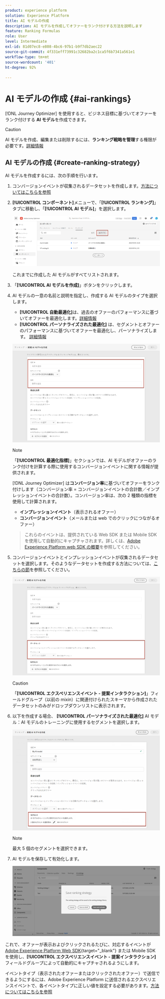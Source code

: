 ```yaml
---
product: experience platform
solution: Experience Platform
title: AI モデルの作成
description: AI モデルを作成してオファーをランク付けする方法を説明します
feature: Ranking Formulas
role: User
level: Intermediate
exl-id: 81d07ec8-e808-4bc6-97b1-b9f7db2aec22
source-git-commit: 4f331eff73991c32682ba2c1ca5f6b7341a561e1
workflow-type: tm+mt
source-wordcount: '401'
ht-degree: 92%

---
```


# AI モデルの作成 {#ai-rankings}

[!DNL Journey Optimizer] を使用すると、ビジネス目標に基づいてオファーをランク付けする **AI モデル**&#x200B;を作成できます。

>[!CAUTION]
>
>AI モデルを作成、編集または削除するには、**ランキング戦略を管理**&#x200B;する権限が必要です。[詳細情報](../../administration/high-low-permissions.md#manage-ranking-strategies)

## AI モデルの作成 {#create-ranking-strategy}

AI モデルを作成するには、次の手順を行います。

1. コンバージョンイベントが収集されるデータセットを作成します。[方法についてはこちらを参照](../data-collection/create-dataset.md)

1. **[!UICONTROL コンポーネント]**&#x200B;メニューで、「**[!UICONTROL ランキング]**」タブに移動し、「**[!UICONTROL AI モデル]**」を選択します。

   ![](../assets/ai-ranking-list.png)

   これまでに作成した AI モデルがすべてリストされます。

1. 「**[!UICONTROL AI モデルを作成]**」ボタンをクリックします。

1. AI モデルの一意の名前と説明を指定し、作成する AI モデルのタイプを選択します。

   * **[!UICONTROL 自動最適化]**&#x200B;は、過去のオファーのパフォーマンスに基づいてオファーを最適化します。[詳細情報](auto-optimization-model.md)
   * **[!UICONTROL パーソナライズされた最適化]** は、セグメントとオファーのパフォーマンスに基づいてオファーを最適化し、パーソナライズします。 [詳細情報](personalized-optimization-model.md)

   ![](../assets/ai-ranking-fields.png)

   >[!NOTE]
   >
   >「**[!UICONTROL 最適化指標]**」セクションでは、AI モデルがオファーのランク付けを計算する際に使用するコンバージョンイベントに関する情報が提供されます。
   >
   >[!DNL Journey Optimizer] は&#x200B;**コンバージョン率**&#x200B;に基づいてオファーをランク付けします（コンバージョン率 = コンバージョンイベントの合計数／インプレッションイベントの合計数）。コンバージョン率は、次の 2 種類の指標を使用して計算されます。
   >* **インプレッションイベント**（表示されるオファー）
   >* **コンバージョンイベント**（メールまたは web でのクリックにつながるオファー）

   >
   >これらのイベントは、提供されている Web SDK または Mobile SDK を使用して自動的にキャプチャされます。詳しくは、[Adobe Experience Platform web SDK の概要](https://experienceleague.adobe.com/docs/experience-platform/edge/home.html?lang=ja)を参照してください。

1. コンバージョンイベントとインプレッションイベントが収集されるデータセットを選択します。そのようなデータセットを作成する方法については、[こちらの節](../data-collection/create-dataset.md)を参照してください。 <!--This dataset needs to be associated with a schema that must have the **[!UICONTROL Proposition Interactions]** field group (previously known as mixin) associated with it.-->

   ![](../assets/ai-ranking-dataset-id.png)

   >[!CAUTION]
   >
   >「**[!UICONTROL エクスペリエンスイベント - 提案インタラクション]**」フィールドグループ（以前の mixin）に関連付けられたスキーマから作成されたデータセットのみがドロップダウンリストに表示されます。

1. 以下を作成する場合、 **[!UICONTROL パーソナライズされた最適化]** AI モデル：AI モデルのトレーニングに使用するセグメントを選択します。

   ![](../assets/ai-ranking-segments.png)

   >[!NOTE]
   >
   >最大 5 個のセグメントを選択できます。

1. AI モデルを保存して有効化します。

   ![](../assets/ai-ranking-save-activate.png)

<!--At this point, you must have:

* created the AI model,
* defined which type of event you want to capture - offer displayed (impression) and/or offer clicked (conversion),
* and in which dataset you want to collect the event data.-->

これで、オファーが表示およびクリックされるたびに、対応するイベントが [Adobe Experience Platform Web SDK](https://experienceleague.adobe.com/docs/experience-platform/edge/web-sdk-faq.html?lang=ja#what-is-adobe-experience-platform-web-sdk%3F){target="_blank"} または Mobile SDK を使用し、**[!UICONTROL エクスペリエンスイベント - 提案インタラクション]**&#x200B;フィールドグループによって自動的にキャプチャされるようにします。

イベントタイプ（表示されたオファーまたはクリックされたオファー）で送信できるようにするには、Adobe Experience Platform に送信されるエクスペリエンスイベントで、各イベントタイプに正しい値を設定する必要があります。[方法についてはこちらを参照](../data-collection/schema-requirement.md)
